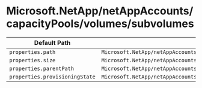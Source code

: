 # Microsoft.NetApp/netAppAccounts/capacityPools/volumes/subvolumes

| Default Path | Alias |
|---|---|
| `properties.path` | `Microsoft.NetApp/netAppAccounts/capacityPools/volumes/subvolumes/path` |
| `properties.size` | `Microsoft.NetApp/netAppAccounts/capacityPools/volumes/subvolumes/size` |
| `properties.parentPath` | `Microsoft.NetApp/netAppAccounts/capacityPools/volumes/subvolumes/parentPath` |
| `properties.provisioningState` | `Microsoft.NetApp/netAppAccounts/capacityPools/volumes/subvolumes/provisioningState` |

